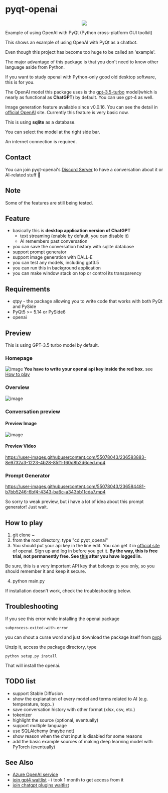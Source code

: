 # pyqt-openai
<p align="center">
  <img src="https://user-images.githubusercontent.com/55078043/229002952-9afe57de-b0b6-400f-9628-b8e0044d3f7b.png">
</p>

Example of using OpenAI with PyQt (Python cross-platform GUI toolkit)

This shows an example of using OpenAI with PyQt as a chatbot.

Even though this project has become too huge to be called an 'example'.

The major advantage of this package is that you don't need to know other language aside from Python.

If you want to study openai with Python-only good old desktop software, this is for you.

The OpenAI model this package uses is the <a href="https://platform.openai.com/docs/models/gpt-3-5">gpt-3.5-turbo</a> model(which is nearly as functional as <b>ChatGPT</b>) by default. You can use gpt-4 as well.

Image generation feature available since v0.0.16. You can see the detail in <a href="https://platform.openai.com/docs/guides/images/introduction">official OpenAI</a> site. Currently this feature is very basic now.

This is using <b>sqlite</b> as a database.

You can select the model at the right side bar.

An internet connection is required.

## Contact
You can join pyqt-openai's <a href="https://discord.gg/cHekprskVE">Discord Server</a> to have a conversation about it or AI-related stuff 🙂

## Note
Some of the features are still being tested.

## Feature
* basically this is <b>desktop application version of ChatGPT</b>
  * text streaming (enable by default, you can disable it)
  * AI remembers past conversation
* you can save the conversation history with sqlite database
* support prompt generator
* support image generation with DALL-E
* you can test any models, including gpt3.5
* you can run this in background application
* you can make window stack on top or control its transparency

## Requirements
* qtpy - the package allowing you to write code that works with both PyQt and PySide
* PyQt5 >= 5.14 or PySide6
* openai

## Preview
This is using GPT-3.5 turbo model by default.

### Homepage
![image](https://user-images.githubusercontent.com/55078043/236583808-f43403f7-2b8f-483b-9271-b78ab8a1eb73.png)
<b>You have to write your openai api key inside the red box.</b> see [How to play](#how-to-play)

### Overview
![image](https://user-images.githubusercontent.com/55078043/236584269-99c76ea5-4cec-44f7-8283-e502a182264d.png)

### Conversation preview
#### Preview Image
![image](https://user-images.githubusercontent.com/55078043/236583716-a18b30b0-7b67-412e-b633-7daa8e41b525.png)
#### Preview Video
https://user-images.githubusercontent.com/55078043/236583883-8e9732a3-1223-4b28-85f1-f60d8b2d6ced.mp4

### Prompt Generator
https://user-images.githubusercontent.com/55078043/236584481-b7bb5246-6bf4-4343-ba6c-a343bb11cda7.mp4

So sorry to weak preview, but i have a lot of idea about this prompt generator! Just wait. 

## How to play
1. git clone ~
2. from the root directory, type "cd pyqt_openai"
3. You should put your api key in the line edit. You can get it in <a href="https://platform.openai.com/account/api-keys">official site</a> of openai. Sign up and log in before you get it. <b>By the way, this is free trial, not permanently free. See <a href="https://platform.openai.com/account/billing/overview">this</a> after you have logged in.</b>

Be sure, this is a very important API key that belongs to you only, so you should remember it and keep it secure.

4. python main.py

If installation doesn't work, check the troubleshooting below.

## Troubleshooting
If you see this error while installing the openai package
```
subprocess-exited-with-error
```
you can shout a curse word and just download the package itself from <a href="https://pypi.org/project/openai/#files">pypi</a>. 

Unzip it, access the package directory, type 
```
python setup.py install
```

That will install the openai.

## TODO list
* support Stable Diffusion
* show the explanation of every model and terms related to AI (e.g. temperature, topp..)
* save conversation history with other format (xlsx, csv, etc.)
* tokenizer
* highlight the source (optional, eventually)
* support multiple language
* use SQLAlchemy (maybe not)
* show reason when the chat input is disabled for some reasons
* add the basic example sources of making deep learning model with PyTorch (eventually)

## See Also
* <a href="https://learn.microsoft.com/en-us/azure/cognitive-services/openai/overview">Azure OpenAI service</a>
* <a href="https://openai.com/waitlist/gpt-4-api">join gpt4 waitlist</a> - i took 1 month to get access from it
* <a href="https://https://openai.com/waitlist/plugins">join chatgpt plugins waitlist</a>

